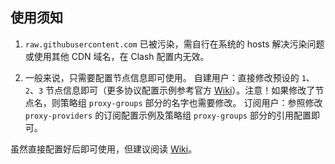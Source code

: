 ## 使用须知

1. `raw.githubusercontent.com` 已被污染，需自行在系统的 hosts 解决污染问题或使用其他 CDN 域名，在 Clash 配置内无效。

2. 一般来说，只需要配置节点信息即可使用。
自建用户：直接修改预设的 `1`、`2`、`3` 节点信息即可（更多协议配置示例参考官方 [Wiki](https://github.com/Dreamacro/clash/wiki/configuration)）。注意！如果修改了节点名，则策略组 `proxy-groups` 部分的名字也需要修改。
订阅用户：参照修改 `proxy-providers` 的订阅配置示例及策略组 `proxy-groups` 部分的引用配置即可。

虽然直接配置好后即可使用，但建议阅读 [Wiki](https://github.com/Dreamacro/clash/wiki/configuration)。